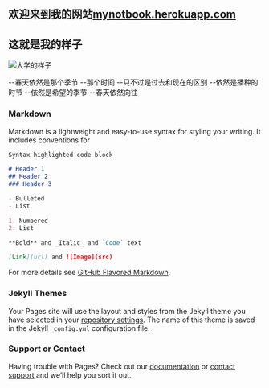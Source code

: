 ## 欢迎来到我的网站[mynotbook.herokuapp.com](https://mynotbook.herokuapp.com) 

## 这就是我的样子
![大学的样子](https://mynotbook.herokuapp.com/static/images/avatar.png)

--春天依然是那个季节
--那个时间
--只不过是过去和现在的区别
--依然是播种的时节
--依然是希望的季节
--春天依然向往
### Markdown

Markdown is a lightweight and easy-to-use syntax for styling your writing. It includes conventions for

```markdown
Syntax highlighted code block

# Header 1
## Header 2
### Header 3

- Bulleted
- List

1. Numbered
2. List

**Bold** and _Italic_ and `Code` text

[Link](url) and ![Image](src)
```

For more details see [GitHub Flavored Markdown](https://guides.github.com/features/mastering-markdown/).

### Jekyll Themes

Your Pages site will use the layout and styles from the Jekyll theme you have selected in your [repository settings](https://github.com/wangfeng3769/wangfeng3769.github.io/settings). The name of this theme is saved in the Jekyll `_config.yml` configuration file.

### Support or Contact

Having trouble with Pages? Check out our [documentation](https://help.github.com/categories/github-pages-basics/) or [contact support](https://github.com/contact) and we’ll help you sort it out.

